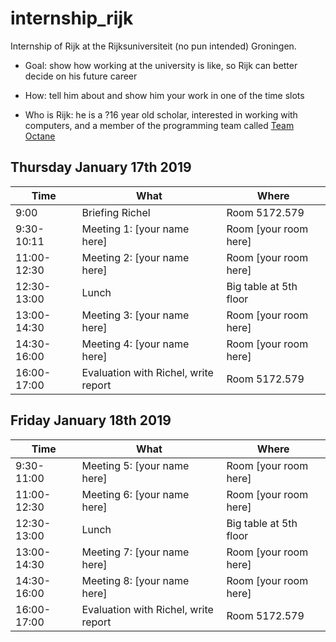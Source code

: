 # internship_rijk

Internship of Rijk at the Rijksuniversiteit (no pun intended) Groningen.

 * Goal: show how working at the university is 
   like, so Rijk can better decide on his future career

 * How: tell him about and show him your work in one of the time slots

 * Who is Rijk: he is a ?16 year old scholar, interested in working with computers,
   and a member of the programming team called 
   [Team Octane](https://github.com/richelbilderbeek/djog_unos_2018)

## Thursday January 17th 2019

Time|What|Where
---|---|---
9:00|Briefing Richel|Room 5172.579
9:30-10:11|Meeting 1: [your name here]|Room [your room here]
11:00-12:30|Meeting 2: [your name here]|Room [your room here]
12:30-13:00|Lunch|Big table at 5th floor
13:00-14:30|Meeting 3: [your name here]|Room [your room here]
14:30-16:00|Meeting 4: [your name here]|Room [your room here]
16:00-17:00|Evaluation with Richel, write report|Room 5172.579

## Friday January 18th 2019

Time|What|Where
---|---|---
9:30-11:00|Meeting 5: [your name here]|Room [your room here]
11:00-12:30|Meeting 6: [your name here]|Room [your room here]
12:30-13:00|Lunch|Big table at 5th floor
13:00-14:30|Meeting 7: [your name here]|Room [your room here]
14:30-16:00|Meeting 8: [your name here]|Room [your room here]
16:00-17:00|Evaluation with Richel, write report|Room 5172.579
